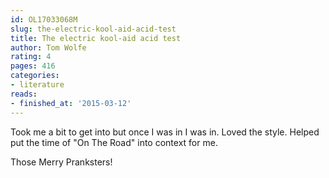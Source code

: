 ```yaml
---
id: OL17033068M
slug: the-electric-kool-aid-acid-test
title: The electric kool-aid acid test
author: Tom Wolfe
rating: 4
pages: 416
categories:
- literature
reads:
- finished_at: '2015-03-12'
---
```

Took me a bit to get into but once I was in I was in. Loved the style. Helped put the time of "On The Road" into context for me.

Those Merry Pranksters!

